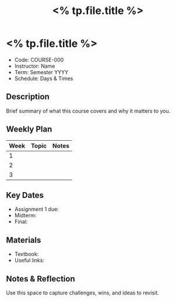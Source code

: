 ﻿---
title: "<% tp.file.title %>"
tags: [course]
cssclass: simple-note
---

# <% tp.file.title %>

- Code: COURSE-000
- Instructor: Name
- Term: Semester YYYY
- Schedule: Days & Times

## Description
Brief summary of what this course covers and why it matters to you.

## Weekly Plan
| Week | Topic | Notes |
|------|-------|-------|
| 1 |  |  |
| 2 |  |  |
| 3 |  |  |

## Key Dates
- Assignment 1 due: 
- Midterm: 
- Final: 

## Materials
- Textbook: 
- Useful links: 

## Notes & Reflection
Use this space to capture challenges, wins, and ideas to revisit.

